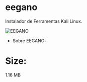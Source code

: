 # eegano
Instalador de Ferramentas Kali Linux.

![EEGANO](https://user-images.githubusercontent.com/25424970/181652631-aa05fdd5-ba59-422d-989d-4144c7cc6181.png)

- Sobre EEGANO:

# Size:
1.16 MB
